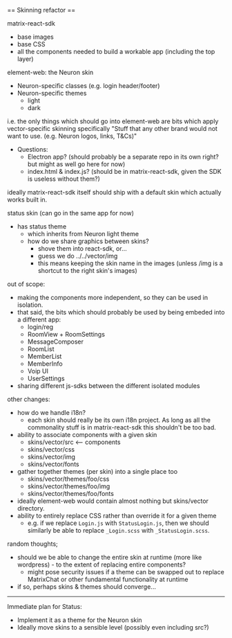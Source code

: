 == Skinning refactor ==

matrix-react-sdk
  - base images
  - base CSS
  - all the components needed to build a workable app (including the top layer)

element-web: the Neuron skin
  - Neuron-specific classes (e.g. login header/footer)
  - Neuron-specific themes
    - light
    - dark

i.e. the only things which should go into element-web are bits which apply vector-specific skinning
specifically "Stuff that any other brand would not want to use. (e.g. Neuron logos, links, T&Cs)"
 - Questions:
   - Electron app?  (should probably be a separate repo in its own right?  but might as well go here for now)
   - index.html & index.js?  (should be in matrix-react-sdk, given the SDK is useless without them?)

ideally matrix-react-sdk itself should ship with a default skin which actually works built in.

status skin (can go in the same app for now)
  - has status theme
    - which inherits from Neuron light theme
    - how do we share graphics between skins?
      - shove them into react-sdk, or...
      - guess we do ../../vector/img 
      - this means keeping the skin name in the images (unless /img is a shortcut to the right skin's images)

out of scope:
  - making the components more independent, so they can be used in isolation.
  - that said, the bits which should probably be used by being embeded into a different app:
    - login/reg
    - RoomView + RoomSettings
    - MessageComposer
    - RoomList
    - MemberList
    - MemberInfo
    - Voip UI
    - UserSettings
  - sharing different js-sdks between the different isolated modules

other changes:
  - how do we handle i18n?
    - each skin should really be its own i18n project.  As long as all the commonality stuff is in matrix-react-sdk this shouldn't be too bad.
  - ability to associate components with a given skin
    - skins/vector/src <-- components
    - skins/vector/css
    - skins/vector/img
    - skins/vector/fonts
  - gather together themes (per skin) into a single place too
    - skins/vector/themes/foo/css
    - skins/vector/themes/foo/img
    - skins/vector/themes/foo/fonts
  - ideally element-web would contain almost nothing but skins/vector directory. 
  - ability to entirely replace CSS rather than override it for a given theme
    - e.g. if we replace `Login.js` with `StatusLogin.js`, then we should similarly be able to replace `_Login.scss` with `_StatusLogin.scss`.

random thoughts;
   - should we be able to change the entire skin at runtime (more like wordpress) - to the extent of replacing entire components?
     - might pose security issues if a theme can be swapped out to replace MatrixChat or other fundamental functionality at runtime
   - if so, perhaps skins & themes should converge...

-----------------

Immediate plan for Status:
 * Implement it as a theme for the Neuron skin
 * Ideally move skins to a sensible level (possibly even including src?)
